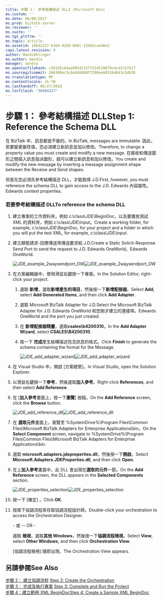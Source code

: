 ```yaml
---
title: 步驟 1： 參考結構描述 DLL2 |Microsoft Docs
ms.custom: ''
ms.date: 06/08/2017
ms.prod: biztalk-server
ms.reviewer: ''
ms.suite: ''
ms.tgt_pltfrm: ''
ms.topic: article
ms.assetid: 1db92227-6164-42b9-b60c-12dd2cae46e2
caps.latest.revision: 4
author: MandiOhlinger
ms.author: mandia
manager: anneta
ms.openlocfilehash: c58156c64ae9954115ff214518879c4cd17e7417
ms.sourcegitcommit: 266308ec5c6a9d8d80ff298ee6051b4843c5d626
ms.translationtype: MT
ms.contentlocale: zh-TW
ms.lasthandoff: 06/27/2018
ms.locfileid: "36984327"
---
```

# <a name="step-1-reference-the-schema-dll"></a><span data-ttu-id="946e8-102">步驟 1： 參考結構描述 DLL</span><span class="sxs-lookup"><span data-stu-id="946e8-102">Step 1: Reference the Schema DLL</span></span>
<span data-ttu-id="946e8-103">在 BizTalk 中，訊息都是不變的。</span><span class="sxs-lookup"><span data-stu-id="946e8-103">In BizTalk, messages are immutable.</span></span> <span data-ttu-id="946e8-104">因此，若要變更屬性值，您必須建立新訊息並加以修改。</span><span class="sxs-lookup"><span data-stu-id="946e8-104">Therefore, to change a property value you must create and modify a new message.</span></span> <span data-ttu-id="946e8-105">在接收和傳送圖形之間插入訊息指派圖形，就可以建立新訊息和加以修改。</span><span class="sxs-lookup"><span data-stu-id="946e8-105">You create and modify the new message by inserting a message assignment shape between the Receive and Send shapes.</span></span>  
  
 <span data-ttu-id="946e8-106">但首先您必須先參考結構描述 DLL，才能取得 J.D.</span><span class="sxs-lookup"><span data-stu-id="946e8-106">First, however, you must reference the schema DLL to gain access to the J.D.</span></span> <span data-ttu-id="946e8-107">Edwards 內容屬性。</span><span class="sxs-lookup"><span data-stu-id="946e8-107">Edwards context properties.</span></span>  
  
### <a name="to-reference-the-schema-dll"></a><span data-ttu-id="946e8-108">若要參考結構描述 DLL</span><span class="sxs-lookup"><span data-stu-id="946e8-108">To reference the schema DLL</span></span>  
  
1. <span data-ttu-id="946e8-109">建立專案的工作資料夾，例如 c:\class\JDE\BeginDoc，以及要置放測試 XML 的資料夾，例如 c:\class\JDE\input。</span><span class="sxs-lookup"><span data-stu-id="946e8-109">Create a working folder, for example, c:\class\JDE\BeginDoc, for your project and a folder in which you will put the test XML, for example, c:\class\JDE\input.</span></span>  
  
2. <span data-ttu-id="946e8-110">建立靜態請求-回應傳送埠傳送要求給 J.D.</span><span class="sxs-lookup"><span data-stu-id="946e8-110">Create a Static Solicit-Response Send Port to send the request to J.D.</span></span> <span data-ttu-id="946e8-111">Edwards OneWorld。</span><span class="sxs-lookup"><span data-stu-id="946e8-111">Edwards OneWorld.</span></span>  
  
    <span data-ttu-id="946e8-112">![](../core/media/jde-example-2waysendport-ow.gif "JDE_example_2waysendport_OW")</span><span class="sxs-lookup"><span data-stu-id="946e8-112">![](../core/media/jde-example-2waysendport-ow.gif "JDE_example_2waysendport_OW")</span></span>  
  
3. <span data-ttu-id="946e8-113">在方案編輯器中，使用滑鼠右鍵按一下專案。</span><span class="sxs-lookup"><span data-stu-id="946e8-113">In the Solution Editor, right-click your project.</span></span>  
  
   1. <span data-ttu-id="946e8-114">選取 **新增**，選取**新增產生的項目**，然後按一下**新增配接器**。</span><span class="sxs-lookup"><span data-stu-id="946e8-114">Select **Add**, select **Add Generated Items**, and then click **Add Adapter**.</span></span>  
  
   2. <span data-ttu-id="946e8-115">選取 Microsoft BizTalk Adapter for J.D.</span><span class="sxs-lookup"><span data-stu-id="946e8-115">Select the Microsoft BizTalk Adapter for J.D.</span></span> <span data-ttu-id="946e8-116">Edwards OneWorld 和您剛才建立的連接埠。</span><span class="sxs-lookup"><span data-stu-id="946e8-116">Edwards OneWorld and the port you just created.</span></span>  
  
   3. <span data-ttu-id="946e8-117">在 **新增配接器精靈**，選取**csales\b4200310**。</span><span class="sxs-lookup"><span data-stu-id="946e8-117">In the **Add Adapter Wizard**, select **CSALES\B4200310**.</span></span>  
  
   4. <span data-ttu-id="946e8-118">按一下 **完成**產生結構描述包含訊息的格式。</span><span class="sxs-lookup"><span data-stu-id="946e8-118">Click **Finish** to generate the schema containing the format for the Message.</span></span>  
  
      <span data-ttu-id="946e8-119">![](../core/media/jde-add-adapter-wizard.gif "JDE_add_adapter_wizard")</span><span class="sxs-lookup"><span data-stu-id="946e8-119">![](../core/media/jde-add-adapter-wizard.gif "JDE_add_adapter_wizard")</span></span>  
  
4. <span data-ttu-id="946e8-120">在 Visual Studio 中，開啟 [方案總管]。</span><span class="sxs-lookup"><span data-stu-id="946e8-120">In Visual Studio, open the Solution Explorer.</span></span>  
  
5. <span data-ttu-id="946e8-121">以滑鼠右鍵按一下**參考**，然後選取**加入參考**。</span><span class="sxs-lookup"><span data-stu-id="946e8-121">Right-click **References**, and then select **Add Reference**.</span></span>  
  
6. <span data-ttu-id="946e8-122">在 [**加入參考**畫面上，按一下**瀏覽**] 按鈕。</span><span class="sxs-lookup"><span data-stu-id="946e8-122">On the **Add Reference** screen, click the **Browse** button.</span></span>  
  
    <span data-ttu-id="946e8-123">![](../core/media/jde-add-reference-dll.gif "JDE_add_reference_dll")</span><span class="sxs-lookup"><span data-stu-id="946e8-123">![](../core/media/jde-add-reference-dll.gif "JDE_add_reference_dll")</span></span>  
  
7. <span data-ttu-id="946e8-124">在 **選取元件**畫面上，瀏覽至 %SystemDrive%\Program Files\Common Files\Microsoft BizTalk Adapters for Enterprise Applications\bin。</span><span class="sxs-lookup"><span data-stu-id="946e8-124">On the **Select Component** screen, navigate to %SystemDrive%\Program Files\Common Files\Microsoft BizTalk Adapters for Enterprise Applications\bin.</span></span>  
  
8. <span data-ttu-id="946e8-125">選取  **microsoft.adapters.jdeproperties.dll**，然後按一下**開啟**。</span><span class="sxs-lookup"><span data-stu-id="946e8-125">Select **Microsoft.Adapters.JDEProperties.dll**, and then click **Open**.</span></span>  
  
9. <span data-ttu-id="946e8-126">在上**加入參考**畫面中，此 DLL 會出現在**選取的元件**一節。</span><span class="sxs-lookup"><span data-stu-id="946e8-126">On the **Add Reference** screen, the DLL appears in the **Selected Components** section.</span></span>  
  
     <span data-ttu-id="946e8-127">![](../core/media/jde-properties-selection.gif "JDE_properties_selection")</span><span class="sxs-lookup"><span data-stu-id="946e8-127">![](../core/media/jde-properties-selection.gif "JDE_properties_selection")</span></span>  
  
10. <span data-ttu-id="946e8-128">按一下 [確定] 。</span><span class="sxs-lookup"><span data-stu-id="946e8-128">Click **OK**.</span></span>  
  
11. <span data-ttu-id="946e8-129">按兩下協調流程來存取協調流程設計師。</span><span class="sxs-lookup"><span data-stu-id="946e8-129">Double-click your orchestration to access the Orchestration Designer.</span></span>  
  
     <span data-ttu-id="946e8-130">\- 或 -</span><span class="sxs-lookup"><span data-stu-id="946e8-130">\- OR -</span></span>  
  
     <span data-ttu-id="946e8-131">選取 **檢視**，選取**其他 Windows**，然後按一下**協調流程檢視**。</span><span class="sxs-lookup"><span data-stu-id="946e8-131">Select **View**, select **Other Windows**, and then click **Orchestration View**.</span></span>  
  
     <span data-ttu-id="946e8-132">[協調流程檢視] 隨即出現。</span><span class="sxs-lookup"><span data-stu-id="946e8-132">The Orchestration View appears.</span></span>  
  
## <a name="see-also"></a><span data-ttu-id="946e8-133">另請參閱</span><span class="sxs-lookup"><span data-stu-id="946e8-133">See Also</span></span>  
 <span data-ttu-id="946e8-134">[步驟 2： 建立協調流程](../core/step-2-create-the-orchestration1.md) </span><span class="sxs-lookup"><span data-stu-id="946e8-134">[Step 2: Create the Orchestration](../core/step-2-create-the-orchestration1.md) </span></span>  
 <span data-ttu-id="946e8-135">[步驟 3： 完成及執行專案](../core/step-3-complete-and-run-the-project2.md) </span><span class="sxs-lookup"><span data-stu-id="946e8-135">[Step 3: Complete and Run the Project](../core/step-3-complete-and-run-the-project2.md) </span></span>  
 [<span data-ttu-id="946e8-136">步驟 4：建立範例 XML BeginDoc</span><span class="sxs-lookup"><span data-stu-id="946e8-136">Step 4: Create a Sample XML BeginDoc</span></span>](../core/step-4-create-a-sample-xml-begindoc1.md)